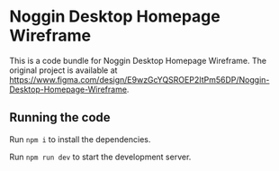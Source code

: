 
  # Noggin Desktop Homepage Wireframe

  This is a code bundle for Noggin Desktop Homepage Wireframe. The original project is available at https://www.figma.com/design/E9wzGcYQSROEP2ItPm56DP/Noggin-Desktop-Homepage-Wireframe.

  ## Running the code

  Run `npm i` to install the dependencies.

  Run `npm run dev` to start the development server.
  